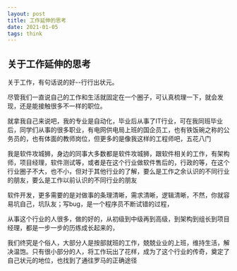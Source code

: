 ```yaml
---
layout: post
title: 工作延伸的思考
date: 2021-01-05
tags: think 
---
```



## 关于工作延伸的思考

关于工作，有句话说的好--行行出状元。

尽管我们一直说自己的工作和生活就固定在一个圈子，可认真梳理一下，就会发现，还是能接触很多不一样的职位。

就拿我自己来说吧，我的专业是自动化，毕业后从事了IT行业，可在我同班毕业后，同学们从事的很多职业，有电网供电局上班的国企员工，也有铁饭碗之称的公务员的，也有体面的教师岗位，但更多的是像我这样的工程师吧，五花八门

我是软件攻城狮，身边的同事大多数都是软件攻城狮，跟软件相关的工作，有架构师，项目经理，软件测试等，或者是在这个行业做软件售后的，行政的等，在这个行业圈子不大，也不小，但对于其他行业的了解，要么是工作之余认识的不同行业的朋友，要么是工作以前认识的不同行业的朋友

软件开发，更多需要的是对做事的条理清晰，需求清晰，逻辑清晰，不然，你就容易坑自己，坑队友；写bug，是一个程序员不断试错的过程，

从事这个行业的人很多，做的好的，从初级到中级再到高级，到架构到组长到项目经理，都是一步一步的历练成长起来的，

我们终究是个俗人，大部分人是按部就班的工作，兢兢业业的上班，维持生活，解决温饱。只有很小部分的人，将工作玩出了花样，成为了这个行业的传奇，奠定了自己状元的地位，也找到了通往罗马的正确途径

